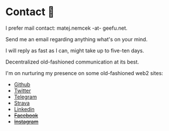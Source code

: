 # Contact 🤙

I prefer mail contact: matej.nemcek -at- geefu.net. 

Send me an email regarding anything what's on your mind.

I will reply as fast as I can, might take up to five-ten days. 

Decentralized old-fashioned communication at its best.

I'm on nurturing my presence on some old-fashioned web2 sites:

* [Github](https://github.com/yangwao)
* [Twitter](https://twitter.com/yangwao)
* [Telegram](https://t.me/yangwao)
* [Strava](https://www.strava.com/athletes/46989448)
* [Linkedin](https://linkedin.com/in/mnemcek)
* ~~[Facebook](https://facebook.com/matej.wao.nemcek)~~
* ~~[Instagram](https://instagram.com/yangwao)~~

